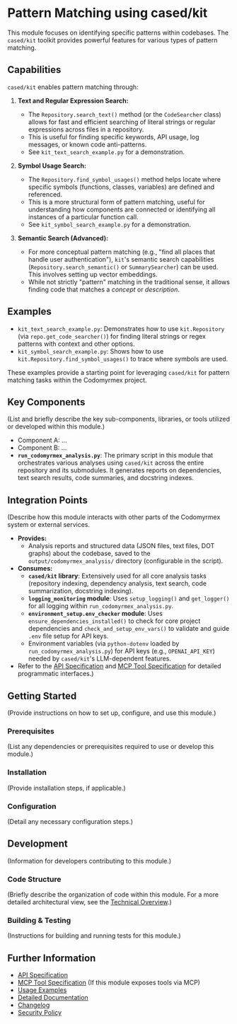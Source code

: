 # Pattern Matching using cased/kit

This module focuses on identifying specific patterns within codebases. The `cased/kit` toolkit provides powerful features for various types of pattern matching.

## Capabilities

`cased/kit` enables pattern matching through:

1.  **Text and Regular Expression Search:**
    -   The `Repository.search_text()` method (or the `CodeSearcher` class) allows for fast and efficient searching of literal strings or regular expressions across files in a repository.
    -   This is useful for finding specific keywords, API usage, log messages, or known code anti-patterns.
    -   See `kit_text_search_example.py` for a demonstration.

2.  **Symbol Usage Search:**
    -   The `Repository.find_symbol_usages()` method helps locate where specific symbols (functions, classes, variables) are defined and referenced.
    -   This is a more structural form of pattern matching, useful for understanding how components are connected or identifying all instances of a particular function call.
    -   See `kit_symbol_search_example.py` for a demonstration.

3.  **Semantic Search (Advanced):**
    -   For more conceptual pattern matching (e.g., "find all places that handle user authentication"), `kit`'s semantic search capabilities (`Repository.search_semantic()` or `SummarySearcher`) can be used. This involves setting up vector embeddings.
    -   While not strictly "pattern" matching in the traditional sense, it allows finding code that matches a *concept* or *description*.

## Examples

-   `kit_text_search_example.py`: Demonstrates how to use `kit.Repository` (via `repo.get_code_searcher()`) for finding literal strings or regex patterns with context and other options.
-   `kit_symbol_search_example.py`: Shows how to use `kit.Repository.find_symbol_usages()` to trace where symbols are used.

These examples provide a starting point for leveraging `cased/kit` for pattern matching tasks within the Codomyrmex project.

## Key Components

(List and briefly describe the key sub-components, libraries, or tools utilized or developed within this module.)

- Component A: ...
- Component B: ...
- **`run_codomyrmex_analysis.py`**: The primary script in this module that orchestrates various analyses using `cased/kit` across the entire repository and its submodules. It generates reports on dependencies, text search results, code summaries, and docstring indexes.

## Integration Points

(Describe how this module interacts with other parts of the Codomyrmex system or external services.
- **Provides:**
    - Analysis reports and structured data (JSON files, text files, DOT graphs) about the codebase, saved to the `output/codomyrmex_analysis/` directory (configurable in the script).
- **Consumes:**
    - **`cased/kit` library**: Extensively used for all core analysis tasks (repository indexing, dependency analysis, text search, code summarization, docstring indexing).
    - **`logging_monitoring` module**: Uses `setup_logging()` and `get_logger()` for all logging within `run_codomyrmex_analysis.py`.
    - **`environment_setup.env_checker` module**: Uses `ensure_dependencies_installed()` to check for core project dependencies and `check_and_setup_env_vars()` to validate and guide `.env` file setup for API keys.
    - Environment variables (via `python-dotenv` loaded by `run_codomyrmex_analysis.py`) for API keys (e.g., `OPENAI_API_KEY`) needed by `cased/kit`'s LLM-dependent features.
- Refer to the [API Specification](API_SPECIFICATION.md) and [MCP Tool Specification](MCP_TOOL_SPECIFICATION.md) for detailed programmatic interfaces.)

## Getting Started

(Provide instructions on how to set up, configure, and use this module.)

### Prerequisites

(List any dependencies or prerequisites required to use or develop this module.)

### Installation

(Provide installation steps, if applicable.)

### Configuration

(Detail any necessary configuration steps.)

## Development

(Information for developers contributing to this module.)

### Code Structure

(Briefly describe the organization of code within this module. For a more detailed architectural view, see the [Technical Overview](./docs/technical_overview.md).)

### Building & Testing

(Instructions for building and running tests for this module.)

## Further Information

- [API Specification](API_SPECIFICATION.md)
- [MCP Tool Specification](MCP_TOOL_SPECIFICATION.md) (If this module exposes tools via MCP)
- [Usage Examples](USAGE_EXAMPLES.md)
- [Detailed Documentation](./docs/index.md)
- [Changelog](CHANGELOG.md)
- [Security Policy](SECURITY.md) 